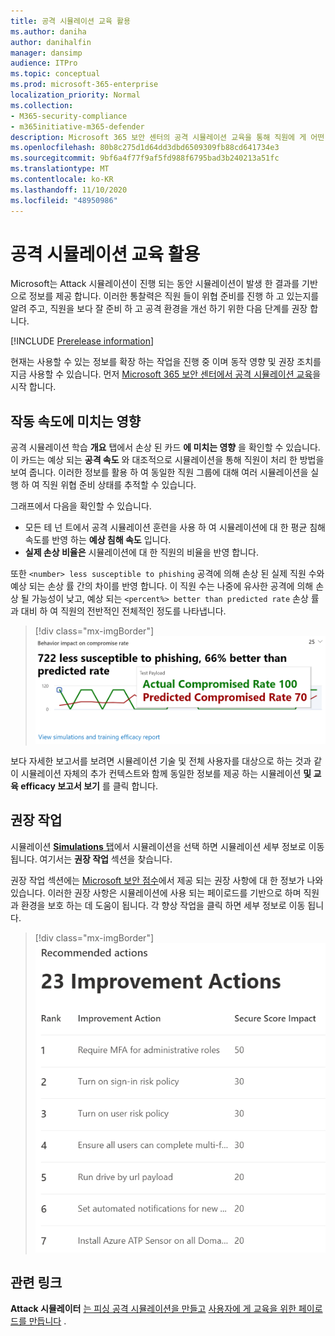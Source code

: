 ```yaml
---
title: 공격 시뮬레이션 교육 활용
ms.author: daniha
author: danihalfin
manager: dansimp
audience: ITPro
ms.topic: conceptual
ms.prod: microsoft-365-enterprise
localization_priority: Normal
ms.collection:
- M365-security-compliance
- m365initiative-m365-defender
description: Microsoft 365 보안 센터의 공격 시뮬레이션 교육을 통해 직원에 게 어떤 영향을 주는지, 그리고 시뮬레이션 및 교육 결과를 통해 통찰력을 얻을 방법을 알아봅니다.
ms.openlocfilehash: 80b8c275d1d64dd3dbd6509309fb88cd641734e3
ms.sourcegitcommit: 9bf6a4f77f9af5fd988f6795bad3b240213a51fc
ms.translationtype: MT
ms.contentlocale: ko-KR
ms.lasthandoff: 11/10/2020
ms.locfileid: "48950986"
---
```

# <a name="gain-insights-through-attack-simulation-training"></a>공격 시뮬레이션 교육 활용

Microsoft는 Attack 시뮬레이션이 진행 되는 동안 시뮬레이션이 발생 한 결과를 기반으로 정보를 제공 합니다. 이러한 통찰력은 직원 들이 위협 준비를 진행 하 고 있는지를 알려 주고, 직원을 보다 잘 준비 하 고 공격 환경을 개선 하기 위한 다음 단계를 권장 합니다.

[!INCLUDE [Prerelease information](../includes/prerelease.md)]

현재는 사용할 수 있는 정보를 확장 하는 작업을 진행 중 이며 동작 영향 및 권장 조치를 지금 사용할 수 있습니다.
먼저 [Microsoft 365 보안 센터에서 공격 시뮬레이션 교육](https://security.microsoft.com/attacksimulator?viewid=overview)을 시작 합니다.

## <a name="behavior-impact-on-compromise-rate"></a>작동 속도에 미치는 영향

공격 시뮬레이션 학습 **개요** 탭에서 손상 된 카드 **에 미치는 영향** 을 확인할 수 있습니다. 이 카드는 예상 되는 **공격 속도** 와 대조적으로 시뮬레이션을 통해 직원이 처리 한 방법을 보여 줍니다. 이러한 정보를 활용 하 여 동일한 직원 그룹에 대해 여러 시뮬레이션을 실행 하 여 직원 위협 준비 상태를 추적할 수 있습니다.

그래프에서 다음을 확인할 수 있습니다.

- 모든 테 넌 트에서 공격 시뮬레이션 훈련을 사용 하 여 시뮬레이션에 대 한 평균 침해 속도를 반영 하는 **예상 침해 속도** 입니다.
- **실제 손상 비율은** 시뮬레이션에 대 한 직원의 비율을 반영 합니다.

또한 `<number> less susceptible to phishing` 공격에 의해 손상 된 실제 직원 수와 예상 되는 손상 률 간의 차이를 반영 합니다. 이 직원 수는 나중에 유사한 공격에 의해 손상 될 가능성이 낮고, 예상 되는 `<percent%> better than predicted rate` 손상 률과 대비 하 여 직원의 전반적인 전체적인 정도를 나타냅니다.

> [!div class="mx-imgBorder"]
> ![동작 영향 카드 공격 시뮬레이션 교육 개요](../../media/attack-sim-preview-behavior-impact-card.png)

보다 자세한 보고서를 보려면 시뮬레이션 기술 및 전체 사용자를 대상으로 하는 것과 같이 시뮬레이션 자체의 추가 컨텍스트와 함께 동일한 정보를 제공 하는 시뮬레이션 **및 교육 efficacy 보고서 보기** 를 클릭 합니다.

## <a name="recommended-actions"></a>권장 작업

시뮬레이션 [ **Simulations** 탭](https://security.microsoft.com/attacksimulator?viewid=simulations)에서 시뮬레이션을 선택 하면 시뮬레이션 세부 정보로 이동 됩니다. 여기서는 **권장 작업** 섹션을 찾습니다.

권장 작업 섹션에는 [Microsoft 보안 점수](../mtp/microsoft-secure-score.md)에서 제공 되는 권장 사항에 대 한 정보가 나와 있습니다. 이러한 권장 사항은 시뮬레이션에 사용 되는 페이로드를 기반으로 하며 직원과 환경을 보호 하는 데 도움이 됩니다. 각 향상 작업을 클릭 하면 세부 정보로 이동 됩니다.

> [!div class="mx-imgBorder"]
> ![공격 시뮬레이션 교육에 대 한 권장 조치 섹션](../../media/attack-sim-preview-recommended-actions.png)

## <a name="related-links"></a>관련 링크

**Attack 시뮬레이터** [는 피싱 공격 시뮬레이션을 만들고](https://docs.microsoft.com/microsoft-365/security/office-365-security/attack-simulation-training?view=o365-worldwide) [사용자에 게 교육을 위한 페이로드를 만듭니다](https://docs.microsoft.com/microsoft-365/security/office-365-security/attack-simulation-training-payloads?view=o365-worldwide) .
